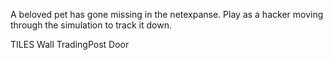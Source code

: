 A beloved pet has gone missing in the netexpanse. Play as a hacker moving through the simulation to track it down.

TILES
Wall
TradingPost
Door
